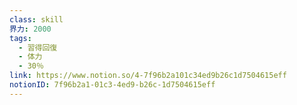 ```yaml
---
class: skill
界力: 2000
tags:
  - 習得回復
  - 体力
  - 30％
link: https://www.notion.so/4-7f96b2a101c34ed9b26c1d7504615eff
notionID: 7f96b2a1-01c3-4ed9-b26c-1d7504615eff
---
```

